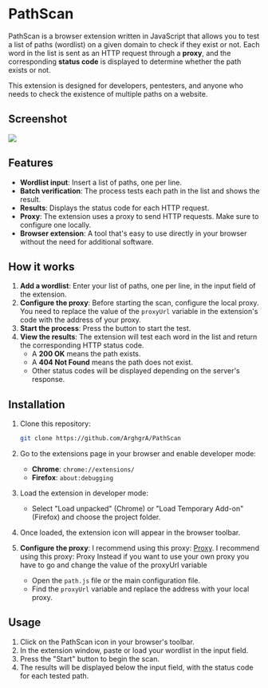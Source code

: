 # PathScan

PathScan is a browser extension written in JavaScript that allows you to test a list of paths (wordlist) on a given domain to check if they exist or not. Each word in the list is sent as an HTTP request through a **proxy**, and the corresponding **status code** is displayed to determine whether the path exists or not.

This extension is designed for developers, pentesters, and anyone who needs to check the existence of multiple paths on a website.

## Screenshot

![](https://i.postimg.cc/7LkhQ9ft/pathscan.png)

## Features

- **Wordlist input**: Insert a list of paths, one per line.
- **Batch verification**: The process tests each path in the list and shows the result.
- **Results**: Displays the status code for each HTTP request.
- **Proxy**: The extension uses a proxy to send HTTP requests. Make sure to configure one locally.
- **Browser extension**: A tool that's easy to use directly in your browser without the need for additional software.

## How it works

1. **Add a wordlist**: Enter your list of paths, one per line, in the input field of the extension.
2. **Configure the proxy**: Before starting the scan, configure the local proxy. You need to replace the value of the `proxyUrl` variable in the extension's code with the address of your proxy.
3. **Start the process**: Press the button to start the test.
4. **View the results**: The extension will test each word in the list and return the corresponding HTTP status code.
   - A **200 OK** means the path exists.
   - A **404 Not Found** means the path does not exist.
   - Other status codes will be displayed depending on the server's response.

## Installation

1. Clone this repository:
    ```bash
    git clone https://github.com/ArghgrA/PathScan
    ```

2. Go to the extensions page in your browser and enable developer mode:
   - **Chrome**: `chrome://extensions/`
   - **Firefox**: `about:debugging`
   
3. Load the extension in developer mode:
   - Select "Load unpacked" (Chrome) or "Load Temporary Add-on" (Firefox) and choose the project folder.

4. Once loaded, the extension icon will appear in the browser toolbar.

5. **Configure the proxy**:
   I recommend using this proxy: [Proxy](https://github.com/Rob--W/cors-anywhere).
   I recommend using this proxy: Proxy 
   Instead if you want to use your own proxy you have to go and change the value of the proxyUrl variable
   - Open the `path.js` file or the main configuration file.
   - Find the `proxyUrl` variable and replace the address with your local proxy.

## Usage

1. Click on the PathScan icon in your browser's toolbar.
2. In the extension window, paste or load your wordlist in the input field.
3. Press the "Start" button to begin the scan.
4. The results will be displayed below the input field, with the status code for each tested path.
